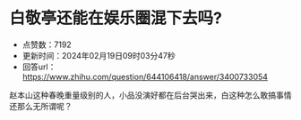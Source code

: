 # 白敬亭还能在娱乐圈混下去吗?
- 点赞数：7192
- 更新时间：2024年02月19日09时03分47秒
- 回答url：https://www.zhihu.com/question/644106418/answer/3400733054
<body>
 <p data-pid="4y50-eDQ">赵本山这种春晚重量级别的人，小品没演好都在后台哭出来，白这种怎么敢搞事情还那么无所谓呢？</p>
</body>